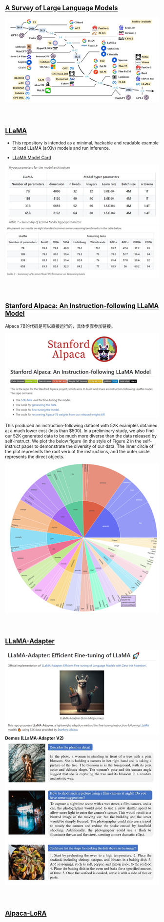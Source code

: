 ## [A Survey of Large Language Models](https://arxiv.org/pdf/2303.18223.pdf)

![](./images/survey/timeline.JPG)

<br><br>

## [LLaMA](https://github.com/facebookresearch/llama/tree/57b0eb62de0636e75af471e49e2f1862d908d9d8)

* This repository is intended as a minimal, hackable and readable example to load LLaMA (arXiv) models and run inference. 

* [LLaMA Model Card](https://github.com/facebookresearch/llama/blob/57b0eb62de0636e75af471e49e2f1862d908d9d8/MODEL_CARD.md)

![](./images/llama/model_hp.JPG)
![](./images/llama/model_performance.JPG)

<br><br>

## [Stanford Alpaca: An Instruction-following LLaMA Model](https://github.com/tatsu-lab/stanford_alpaca)

Alpaca 7B的代码是可以直接运行的，具体步骤参加链接。

![](./images/alpaca/stanford_alpaca.JPG)

This produced an instruction-following dataset with 52K examples obtained at a much lower cost (less than $500). In a preliminary study, we also find our 52K generated data to be much more diverse than the data released by self-instruct. We plot the below figure (in the style of Figure 2 in the self-instruct paper to demonstrate the diversity of our data. The inner circle of the plot represents the root verb of the instructions, and the outer circle represents the direct objects.

![](./images/alpaca/parse_analysis.jpg)

<br><br>

## [LLaMA-Adapter](https://github.com/zrrskywalker/llama-adapter)

![](./images/llama_adapter/overview.JPG)
**Demos (LLaMA-Adapter V2)**
![](./images/llama_adapter/demos_v2.JPG)

<br><br>

## [Alpaca-LoRA](https://github.com/tloen/alpaca-lora)


